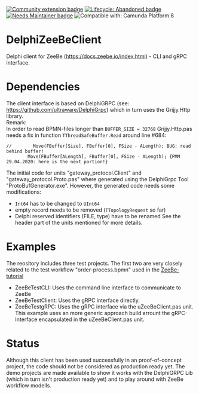[![Community extension badge](https://img.shields.io/badge/Community%20Extension-An%20open%20source%20community%20maintained%20project-FF4700)](https://github.com/camunda-community-hub/community) [![Lifecycle: Abandoned badge](https://img.shields.io/badge/Lifecycle-Abandoned-lightgrey)](https://github.com/Camunda-Community-Hub/community/blob/main/extension-lifecycle.md#abandoned-) [![Needs Maintainer badge](https://img.shields.io/badge/Lifecycle-Needs%20Maintainer%20-ff69b4)](https://github.com/Camunda-Community-Hub/community/blob/main/extension-lifecycle.md#abandoned-) ![Compatible with: Camunda Platform 8](https://img.shields.io/badge/Compatible%20with-Camunda%20Platform%208-0072Ce)

# DelphiZeeBeClient
Delphi client for ZeeBe (https://docs.zeebe.io/index.html) - CLI and gRPC interface.   

# Dependencies
The client interface is based on DelphiGRPC (see: https://github.com/ultraware/DelphiGrpc) which in turn uses the Grijjy.Http library.   
Remark:  
In order to read BPMN-files longer than `BUFFER_SIZE = 32768` Grijjy.Http.pas needs a fix in function `TThreadSafeBuffer.Read` around line #684:
```delphi 
//        Move(FBuffer[Size], FBuffer[0], FSize - ALength); BUG: read behind buffer!
        Move(FBuffer[ALength], FBuffer[0], FSize - ALength); {PMM 29.04.2020: here is the next portion!}
``` 
The initial code for units "gateway_protocol.Client" and "gateway_protocol.Proto.pas" where generated using the DelphiGrpc Tool "ProtoBufGenerator.exe". However, the generated code needs some modifications:
 - `Int64` has to be changed to `UInt64`
 - empty record needs to be removed (`TTopologyRequest` so far)
 - Delphi reserved identifiers (FILE, type) have to be renamed
See the header part of the units mentioned for more details.

# Examples
The reository includes three test projects. The first two are very closely related to the test workflow "order-process.bpmn" used in the [ZeeBe-tutorial](https://docs.zeebe.io/getting-started/tutorial-setup.html)
- ZeeBeTestCLI: Uses the command line interface to communicate to ZeeBe
- ZeeBeTestClient: Uses the gRPC interface directly. 
- ZeeBeTestgRPC: Uses the gRPC interface via the uZeeBeClient.pas unit. This example uses an more generic approach build arrount the gRPC-Interface encapsulated in the uZeeBeClient.pas unit.  

# Status
Although this client has been used successfully in an proof-of-concept project, the code should not be considered as production ready yet. The demo projects are made available to show it works with the DelphiGRPC Lib (which in turn isn't production ready yet) and to play around with ZeeBe workflow modells.  
